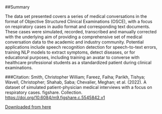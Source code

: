 
##Summary

The data set presented covers a series of medical conversations in the format of Objective Structured Clinical Examinations (OSCE), with a focus on respiratory cases in audio format and corresponding text documents. These cases were simulated, recorded, transcribed and manually corrected with the underlying aim of providing a comprehensive set of medical conversation data to the academic and industry community. Potential applications include speech recognition detection for speech-to-text errors, training NLP models to extract symptoms, detect diseases, or for educational purposes, including training an avatar to converse with healthcare professional students as a standardized patient during clinical examinations.

###Citation:
Smith, Christopher William; Fareez, Faiha; Parikh, Tishya; Wavell, Christopher; Shahab, Saba; Chevalier, Meghan; et al. (2022). A dataset of simulated patient-physician medical interviews with a focus on respiratory cases. figshare. Collection. https://doi.org/10.6084/m9.figshare.c.5545842.v1

[Downloaded from here](https://springernature.figshare.com/collections/A_dataset_of_simulated_patient-physician_medical_interviews_with_a_focus_on_respiratory_cases/5545842/1)